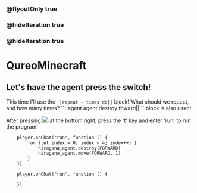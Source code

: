 ### @flyoutOnly true
### @hideIteration true
### @hideIteration true
# QureoMinecraft

## Let's have the agent press the switch!

This time I'll use the ``||repeat ~ times do||`` block! What should we repeat, and how many times?
``||agent.agent destroy foward||``` block is also used!

After pressing ![](https://raw.githubusercontent.com/camp-minecraft/TechkidsCampTutorial/master/images/playbutton.png) at the bottom right, press the 't' key and enter 'run' to run the program!

```ghost
    player.onChat("run", function () {
        for (let index = 0; index < 4; index++) {
            hiragana_agent.destroy(FORWARD)
            hiragana_agent.move(FORWARD, 1)
        }
    })
```

```template
    player.onChat("run", function () {

    })
```